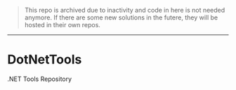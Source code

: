 > This repo is archived due to inactivity and code in here is not needed anymore. If there are some new solutions in the futere, they will be hosted in their own repos.
____________
# DotNetTools
.NET Tools Repository

